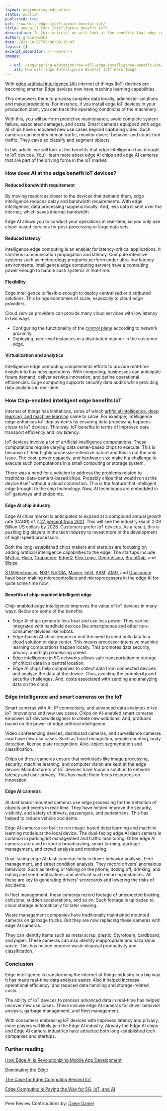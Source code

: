 ```yaml
---
layout: engineering-education
status: publish
published: true 
url: /how-will-edge-intelligence-benefit-iot/
title: How will Edge Intelligence Benefit IoT?
description: In this article, we will look at the benefits that edge intelligence has brought to IoT devices. We will learn more about edge AI chips and edge AI cameras that are part of the driving force in the IoT market.
author: grace-mumbi
date: 2021-10-07T00:00:00-15:03
topics: []
excerpt_separator: <!--more-->
images:

  - url: /engineering-education/how-will-edge-intelligence-benefit-iot/hero.jpg
    alt: How will Edge Intelligence Benefit IoT? Hero Image 
---
```

With [edge artificial intelligence (AI)](/engineering-education/edge-artificial-intelligence-and-mobile-development/) internet of things (IoT) devices are becoming smarter. Edge devices now have machine learning capabilities. 
<!--more-->
This empowers them to process complex data locally, administer solutions and make predictions. For instance, if you install edge IoT devices in your production plant, you can track the operating conditions of the machinery. 

With this, you will perform predictive maintenance, avoid complete system failure, associated damages, and costs. Smart cameras equipped with edge AI chips have uncovered new use cases beyond capturing video. Such cameras can identify human traffic, monitor divers' behavior and count foot traffic. They can also classify and segment objects.

In this article, we will look at the benefits that edge intelligence has brought to IoT devices. You'll learn more about edge AI chips and edge AI cameras that are part of the driving force in the IoT market.

### How does AI at the edge benefit IoT devices?
#### Reduced bandwidth requirement
By moving resources closer to the devices that demand them, edge intelligence reduces delay and bandwidth requirements. With edge intelligence, data processing happens locally. And, less data is sent over the internet, which saves internet bandwidth. 

Edge AI allows you to conduct your operations in real-time, so you only use cloud-based services for post-processing or large data sets.

#### Reduced latency
Intelligence edge computing is an enabler for latency-critical applications. It shortens communication propagation and latency. Compute intensive systems such as meteorology programs perform under ultra-low latency environments. Intelligence edge computing servers have a computing power enough to handle such systems in real-time.

#### Flexibility
Edge intelligence is flexible enough to deploy centralized or distributed solutions. This brings economies of scale, especially to cloud edge providers. 

Cloud service providers can provide many cloud services with low latency in two ways:
- Configuring the functionality of the [control plane](https://www.techtarget.com/searchnetworking/definition/control-plane-CP#) according to network proximity.
- Deploying user-level instances in a distributed manner in the customer edge.

#### Virtualization and analytics
Intelligence edge computing complements efforts to provide real-time insight into business operations. With computing, businesses can anticipate future demand, deliver service innovation, and define operational efficiencies. Edge computing supports security data audits while providing data analytics in real-time.

### How Chip-enabled intelligent edge benefits IoT
Internet of things has limitations, some of which [artificial intelligence, deep learning, and machine learning](/engineering-education/differences-between-artificial-intelligence-machine-learning-and-deep-learning/) came to solve. For example, intelligence edge enhances IoT deployments by ensuring data processing happens closer to IoT devices. This way, IoT benefits in terms of improved data transport efficiency and low latency.

IoT devices involve a lot of artificial intelligence computations. These computations require varying data center-based chips to execute. This is because of their highly processor-intensive nature and this is not the only issue. The cost, power capacity, and hardware size make it a challenge to execute such computations in a small computing or storage system.

There was a need for a solution to address the problems related to traditional data-centers-based chips. Probably chips that would run at the device itself without a cloud connection. This is the feature that intelligent edge brought to the chip technology. Now, AI techniques are embedded in IoT gateways and endpoints.

#### Edge AI chip industry
Edge AI chips market is anticipated to expand at a compound annual growth rate (CAGR) of 2.[27 percent from 2021](https://www.verifiedmarketresearch.com/product/edge-artificial-intelligence-chips-market/). This will see the industry reach 2.09 Billion US dollars by 2028. Customers prefer IoT devices. As a result, this is pushing big players in the tech industry to invest more in the development of high-speed processors.

Both the long-established chips makers and startups are focusing on adding artificial intelligence capabilities to the edge. The startups include [Mythic](https://www.mythic-ai.com/), [Hailo](https://hailo.ai/), [Graphcore](https://www.graphcore.ai/), [EdgeQ](https://edgeq.io/), [Flex Logic](https://flex-logix.com/), [Deep Vision](https://deepvision.io/), [BrainChip](https://brainchipinc.com/), and [Blaize](https://www.blaize.com/). 

[STMelectronics](https://www.st.com/content/st_com/en.html), [NXP](https://www.nxp.com/), [NVIDIA](https://www.nvidia.com/en-us/), [Maxim](https://www.maxim.com/), [Intel](https://www.intel.com/content/www/us/en/homepage.html), [ARM](https://www.arm.com/), [AMD](https://www.amd.com/en), and [Qualcomm](https://www.qualcomm.com/) have been making microcontrollers and microprocessors in the edge AI for quite some time now.

#### Benefits of chip-enabled intelligent edge
Chip-enabled edge intelligence improves the value of IoT devices in many ways. Below are some of the benefits:
- Edge AI chips generate less heat and use less power. They can be integrated with handheld devices like smartphones and other non-consumer devices like robots.
- Edge-based AI chips reduce or end the need to send bulk data to a cloud solution or data center. This means processor-intensive machine learning computations happen locally. This promotes data security, privacy, and high processing speed.
- Edge intelligence in 5G networks allows safe transportation or storage of critical data in a central location.
- Edge AI chips help companies to collect data from connected devices and analyze the data at the device. Thus, avoiding the complexity and security challenges. And, costs associated with sending and analyzing data on the cloud.

### Edge intelligence and smart cameras on the IoT
Smart cameras with AI, IP connectivity, and advanced data analytics drive IoT innovations and new use cases. Chips on AI-enabled smart cameras empower IoT devices designers to create new solutions. And, products based on the power of edge artificial intelligence. 

Video conferencing devices, dashboard cameras, and surveillance cameras now have new use cases. Such as facial recognition, people counting, body detection, license plate recognition. Also, object segmentation and classification.

Chips on these cameras ensure that workloads like image processing, security, machine learning, and computer vision are kept at the edge device. Manufacturers of IoT devices have found a solution to network latency and user privacy. This has made them focus resources on innovation.

#### Edge AI cameras
AI dashboard-mounted cameras use edge processing for the detection of objects and events in real-time. They have helped improve the security, visibility, and safety of drivers, passengers, and pedestrians. This has helped to reduce vehicle accidents.

Edge AI cameras are built to run image-based deep learning and machine learning models at the local device. The dual-facing edge AI dash camera is common in parking lot management and traffic monitoring. Other edge AI cameras are used in sports broadcasting, smart farming, garbage management, and crowd analysis and monitoring.

Dual-facing edge AI dash cameras help in driver behavior analysis, fleet management, and street condition analysis. They record drivers' anomalous behaviors. Such as texting or talking on the phone, dozing off, drinking, and eating and send notifications and alerts of such recurring instances. All these are key to generating drivers' scorecards and lowering the risks of accidents.

In fleet management, these cameras record footage of unexpected braking, collisions, sudden accelerations, and so on. Such footage is uploaded to cloud storage automatically for later viewing.

Waste management companies have traditionally maintained mounted cameras on garbage trucks. But they are now replacing these cameras with edge AI cameras.

They can identify items such as metal scrap, plastic, Styrofoam, cardboard, and paper. These cameras can also identify inappropriate and hazardous waste. This has helped improve waste disposal productivity and classification.

### Conclusion
Edge intelligence is transforming the internet of things industry in a big way. It has made real-time data analysis easier. Also it helped increase operational efficiency, and reduced data handling and storage-related costs. 

The ability of IoT devices to process advanced data in real-time has helped uncover new use cases. These include edge AI cameras for driver behavior analysis, garbage management, and fleet management.

With consumers embracing IoT devices with improved latency and privacy, more players will likely join the Edge AI industry. Already the Edge AI chips and Edge AI camera industries have attracted both long-established tech companies and startups.

### Further reading
[How Edge AI is Revolutionizing Mobile App Development](/engineering-education/edge-artificial-intelligence-and-mobile-development/)

[Dominating the Edge](/blog/dominating-edge-compute/)

[The Case for Edge Computing Beyond IoT](/blog/edge-computing-beyond-iot/)

[Edge Computing is Paving the Way for 5G, IoT, and AI](/blog/edge-computing-5g-iot-ai/)

---
Peer Review Contributions by: [Dawe Daniel](/engineering-education/authors/dawe-daniel/)